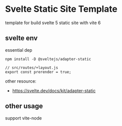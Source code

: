 # Svelte Static Site Template

template for build svelte 5 static site with vite 6


## svelte env

essential dep
```
npm install -D @sveltejs/adapter-static
```

```
// src/routes/+layout.js
export const prerender = true;
```

other resource:
* https://svelte.dev/docs/kit/adapter-static


## other usage

support vite-node